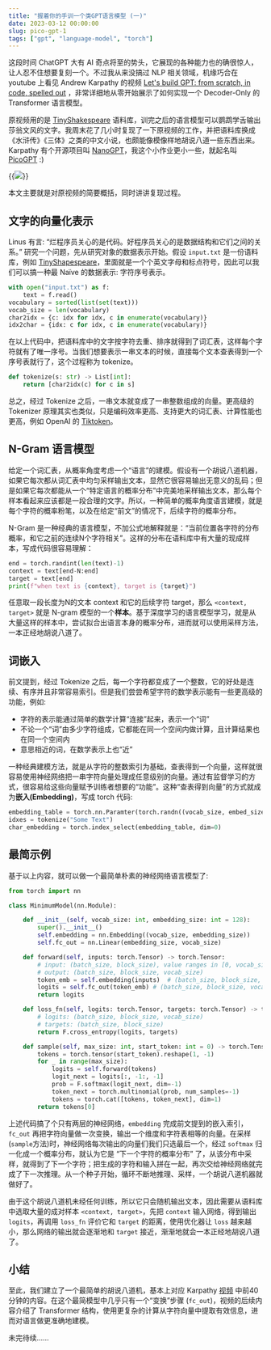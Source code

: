 ```yaml
---
title: "握着你的手训一个类GPT语言模型 (一)"
date: 2023-03-12 00:00:00
slug: pico-gpt-1
tags: ["gpt", "language-model", "torch"]
---
```


这段时间 ChatGPT 大有 AI 奇点将至的势头，它展现的各种能力也的确很惊人，让人忍不住想要复刻一个。不过我从来没搞过 NLP 相关领域，机缘巧合在 youtube 上看见 Andrew Karpathy 的视频 [Let's build GPT: from scratch, in code, spelled out][KarpathyYTB] ，非常详细地从零开始展示了如何实现一个 Decoder-Only 的 Transformer 语言模型。

原视频用的是 [TinyShakespeare](https://huggingface.co/datasets/tiny_shakespeare) 语料库，训完之后的语言模型可以鹦鹉学舌输出莎翁文风的文字。我周末花了几小时复现了一下原视频的工作，并把语料库换成《水浒传》《三体》之类的中文小说，也颇能像模像样地胡说八道一些东西出来。 Karpathy 有个开源项目叫 [NanoGPT][NanoGPT]，我这个小作业更小一些，就起名叫 [PicoGPT][PicoGPT] :)

{{<img class="center" src="threebody.png">}}

本文主要就是对原视频的简要概括，同时讲讲复现过程。

<!-- more -->

## 文字的向量化表示

Linus 有言: “烂程序员关心的是代码。好程序员关心的是数据结构和它们之间的关系。” 研究一个问题，先从研究对象的数据表示开始。假设 `input.txt` 是一份语料库，例如 [TinyShapespeare](https://raw.githubusercontent.com/karpathy/char-rnn/master/data/tinyshakespeare/input.txt)，里面就是一个个英文字母和标点符号，因此可以我们可以搞一种最 Naïve 的数据表示: 字符序号表示。

```python
with open("input.txt") as f:
    text = f.read()
vocabulary = sorted(list(set(text)))
vocab_size = len(vocabulary)
char2idx = {c: idx for idx, c in enumerate(vocabulary)}
idx2char = {idx: c for idx, c in enumerate(vocabulary)}
```
在以上代码中，把语料库中的文字按字符去重、排序就得到了词汇表，这样每个字符就有了唯一序号。当我们想要表示一串文本的时候，直接每个文本查表得到一个序号表就行了，这个过程称为 tokenize。
```python
def tokenize(s: str) -> List[int]:
    return [char2idx(c) for c in s]
```

总之，经过 Tokenize 之后，一串文本就变成了一串整数组成的向量。更高级的 Tokenizer 原理其实也类似，只是编码效率更高、支持更大的词汇表、计算性能也更高，例如 OpenAI 的 [Tiktoken][tiktoken]。

## N-Gram 语言模型

给定一个词汇表，从概率角度考虑一个“语言”的建模。假设有一个胡说八道机器，如果它每次都从词汇表中均匀采样输出文本，显然它很容易输出无意义的乱码；但是如果它每次都能从一个“特定语言的概率分布”中完美地采样输出文本，那么每个样本看起来应该都是一段合理的文字。所以，一种简单的概率角度语言建模，就是每个字符的概率粉笔，以及在给定“前文”的情况下，后续字符的概率分布。

N-Gram 是一种经典的语言模型，不加公式地解释就是：“当前位置各字符的分布概率，和它之前的连续N个字符相关”。这样的分布在语料库中有大量的现成样本，写成代码很容易理解：
```python
end = torch.randint(len(text)-1)
context = text[end-N:end]
target = text[end]
print(f"when text is {context}, target is {target}")
```
任意取一段长度为N的文本 context 和它的后续字符 target，那么 `<context, target>` 就是 N-gram 模型的一个**样本**。基于深度学习的语言模型学习，就是从大量这样的样本中，尝试拟合出语言本身的概率分布，进而就可以使用采样方法，一本正经地胡说八道了。

## 词嵌入
前文提到，经过 Tokenize 之后，每一个字符都变成了一个整数，它的好处是连续、有序并且非常容易索引。但是我们尝尝希望字符的数学表示能有一些更高级的功能，例如:
* 字符的表示能通过简单的数学计算“连接”起来，表示一个“词”
* 不论一个“词”由多少字符组成，它都能在同一个空间内做计算，且计算结果也在同一个空间内
* 意思相近的词，在数学表示上也“近”

一种经典建模方法，就是从字符的整数索引为基础，查表得到一个向量，这样就很容易使用神经网络把一串字符向量处理成任意级别的向量。通过有监督学习的方式，很容易给这些向量赋予训练者想要的“功能”。这种“查表得到向量”的方式就成为**嵌入(Embedding)**，写成 torch 代码:

```python
embedding_table = torch.nn.Paramter(torch.randn((vocab_size, embed_size)))
idxes = tokenize("Some Text")
char_embedding = torch.index_select(embedding_table, dim=0)
```

## 最简示例

基于以上内容，就可以做一个最简单朴素的神经网络语言模型了:

```python
from torch import nn

class MinimumModel(nn.Module):

    def __init__(self, vocab_size: int, embedding_size: int = 128):
        super().__init__()
        self.embedding = nn.Embedding((vocab_size, embedding_size))
        self.fc_out = nn.Linear(embedding_size, vocab_size)

    def forward(self, inputs: torch.Tensor) -> torch.Tensor:
        # input: (batch_size, block_size), value ranges in [0, vocab_size)
        # output: (batch_size, block_size, vocab_size)
        token_emb = self.embedding(inputs)  # (batch_size, block_size, embedding_size)
        logits = self.fc_out(token_emb) # (batch_size, block_size, vocab_size)
        return logits

    def loss_fn(self, logits: torch.Tensor, targets: torch.Tensor) -> torch.Tensor:
        # logits: (batch_size, block_size, vocab_size)
        # targets: (batch_size, block_size)
        return F.cross_entropy(logits, targets)

    def sample(self, max_size: int, start_token: int = 0) -> torch.Tensor:
        tokens = torch.tensor(start_token).reshape(1, -1)
        for _ in range(max_size):
            logits = self.forward(tokens)
            logit_next = logits[:, -1:, -1]
            prob = F.softmax(logit_next, dim=-1)
            token_next = torch.multinomial(prob, num_samples=-1)
            tokens = torch.cat([tokens, token_next], dim=1)
        return tokens[0]
```

上述代码搞了个只有两层的神经网络，`embedding` 完成前文提到的嵌入索引，`fc_out` 再把字符向量做一次变换，输出一个维度和字符表相等的向量。在采样(`sample`方法)时，神经网络每次输出的向量们我们只选最后一个，经过 `softmax` 归一化成一个概率分布，就认为它是 “下一个字符的概率分布” 了，从该分布中采样，就得到了下一个字符；把生成的字符和输入拼在一起，再次交给神经网络就完成了下一次推理。从一个种子开始，循环不断地推理、采样，一个胡说八道机器就做好了。

由于这个胡说八道机未经任何训练，所以它只会随机输出文本，因此需要从语料库中选取大量的成对样本 `<context, target>`，先把 `context` 输入网络，得到输出 `logits`，再调用 `loss_fn` 评价它和 `target` 的距离，使用优化器让 `loss` 越来越小，那么网络的输出就会逐渐地和 `target` 接近，渐渐地就会一本正经地胡说八道了。

## 小结
至此，我们建立了一个最简单的胡说八道机，基本上对应 Karpathy [视频][KarpathyYTB] 中前40分钟的内容。在这个最简模型中几乎只有一个“变换”步骤 (`fc_out`)，视频的后续内容介绍了 Transformer 结构，使用更复杂的计算从字符向量中提取有效信息，进而对语言做更准确地建模。

未完待续……

[KarpathyYTB]: https://www.youtube.com/watch?v=kCc8FmEb1nY
[NanoGPT]: https://github.com/karpathy/nanoGPT
[PicoGPT]: https://github.com/bigeagle/picoGPT
[tiktoken]: https://github.com/openai/tiktoken
